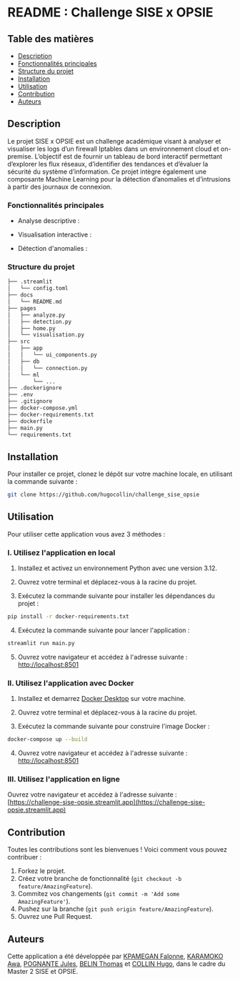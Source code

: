 # README : Challenge SISE x OPSIE

## Table des matières
- [Description](#description)
- [Fonctionnalités principales](#fonctionnalités-principales)
- [Structure du projet](#structure-du-projet)
- [Installation](#installation)
- [Utilisation](#utilisation)
- [Contribution](#contribution)
- [Auteurs](#auteurs)

## Description

Le projet SISE x OPSIE est un challenge académique visant à analyser et visualiser les logs d’un firewall Iptables dans un environnement cloud et on-premise. L’objectif est de fournir un tableau de bord interactif permettant d’explorer les flux réseaux, d’identifier des tendances et d’évaluer la sécurité du système d’information. Ce projet intègre également une composante Machine Learning pour la détection d’anomalies et d’intrusions à partir des journaux de connexion.

### Fonctionnalités principales

- Analyse descriptive :

- Visualisation interactive : 

- Détection d'anomalies : 

### Structure du projet

```bash
├── .streamlit
│   └── config.toml
├── docs
│   └── README.md
├── pages
│   ├── analyze.py
│   ├── detection.py
│   ├── home.py
│   └── visualisation.py
├── src
│   ├── app
│   │   └── ui_components.py
│   ├── db
│   │   └── connection.py
│   └── ml
│       └── ...
├── .dockerignore
├── .env
├── .gitignore
├── docker-compose.yml
├── docker-requirements.txt
├── dockerfile
├── main.py
└── requirements.txt
```

## Installation

Pour installer ce projet, clonez le dépôt sur votre machine locale, en utilisant la commande suivante :

```bash
git clone https://github.com/hugocollin/challenge_sise_opsie
```

## Utilisation

Pour utiliser cette application vous avez 3 méthodes :

### I. Utilisez l'application en local

1. Installez et activez un environnement Python avec une version 3.12.

2. Ouvrez votre terminal et déplacez-vous à la racine du projet.

3. Exécutez la commande suivante pour installer les dépendances du projet :

```bash
pip install -r docker-requirements.txt
```

4. Exécutez la commande suivante pour lancer l'application :

```bash
streamlit run main.py
```

5. Ouvrez votre navigateur et accédez à l'adresse suivante : [http://localhost:8501](http://localhost:8501)

### II. Utilisez l'application avec Docker

1. Installez et demarrez [Docker Desktop](https://www.docker.com/products/docker-desktop/) sur votre machine.

2. Ouvrez votre terminal et déplacez-vous à la racine du projet.

3. Exécutez la commande suivante pour construire l'image Docker :

```bash
docker-compose up --build
```

4. Ouvrez votre navigateur et accédez à l'adresse suivante : [http://localhost:8501](http://localhost:8501)

### III. Utilisez l'application en ligne

Ouvrez votre navigateur et accédez à l'adresse suivante : [https://challenge-sise-opsie.streamlit.app](https://challenge-sise-opsie.streamlit.app)

## Contribution

Toutes les contributions sont les bienvenues ! Voici comment vous pouvez contribuer :

1. Forkez le projet.
2. Créez votre branche de fonctionnalité  (`git checkout -b feature/AmazingFeature`).
3. Commitez vos changements (`git commit -m 'Add some AmazingFeature'`).
4. Pushez sur la branche (`git push origin feature/AmazingFeature`).
5. Ouvrez une Pull Request. 

## Auteurs

Cette application a été développée par [KPAMEGAN Falonne](https://github.com/marinaKpamegan), [KARAMOKO Awa](https://github.com/karamoko17), [POGNANTE Jules](https://github.com/KirkVanHouten), [BELIN Thomas](https://gitlab.com/Thomasp1914935) et [COLLIN Hugo](https://github.com/hugocollin), dans le cadre du Master 2 SISE et OPSIE.